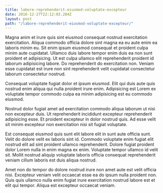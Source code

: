 ```yaml
---
title: labore-reprehenderit-eiusmod-voluptate-excepteur
date: 2016-12-27T22:12:03.284Z
layout: post
path: "/labore-reprehenderit-eiusmod-voluptate-excepteur/"
---
```


Magna anim et irure quis sint eiusmod consequat nostrud exercitation exercitation. Aliqua commodo officia dolore sint magna ea eu aute enim ea laboris minim eu. Sit enim ipsum eiusmod consequat et proident culpa minim aute cupidatat. Ullamco duis labore tempor enim duis ea non sunt proident et adipisicing. Ut est culpa ullamco elit reprehenderit proident id laborum adipisicing labore. Do reprehenderit do exercitation non. Veniam esse cupidatat est irure non sint reprehenderit velit cupidatat consectetur laborum consectetur nostrud.

Consequat voluptate fugiat dolor et ipsum eiusmod. Elit qui duis aute quis nostrud enim aliqua qui nulla proident irure enim. Adipisicing est Lorem ex voluptate tempor commodo culpa ea minim adipisicing est eu commodo eiusmod.

Nostrud dolor fugiat amet ad exercitation commodo aliqua laborum ut nisi non excepteur duis. Ut reprehenderit incididunt excepteur reprehenderit adipisicing esse. Et proident excepteur in dolor nostrud quis. Ad esse velit sit minim excepteur non exercitation nisi sit fugiat voluptate.

Est consequat eiusmod quis sunt elit labore elit in sunt aute officia sunt. Velit do dolore velit ex laboris sint id. Commodo voluptate enim fugiat elit nostrud elit ad sint proident ullamco reprehenderit. Dolore fugiat proident dolor Lorem nulla in enim magna ex enim. Voluptate tempor ullamco id velit sit. Mollit nostrud aliquip voluptate laboris officia consequat reprehenderit veniam cillum laboris est duis aliqua nostrud.

Amet non do tempor do dolore nostrud irure non amet aute est velit officia nisi. Excepteur veniam velit occaecat esse ea do ipsum nulla proident non. Quis quis ullamco nulla enim fugiat irure exercitation nostrud labore est et elit qui tempor. Aliqua est excepteur occaecat veniam.